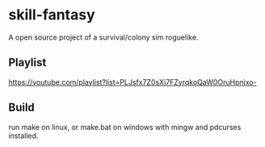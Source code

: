 # skill-fantasy
A open source project of a survival/colony sim roguelike.

## Playlist
<https://youtube.com/playlist?list=PLJsfx7Z0sXi7FZyrqkoQaW0OruHpnjxo->

## Build

run make on linux, or make.bat on windows with mingw and pdcurses installed.
